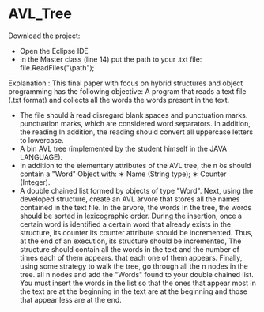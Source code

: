 # AVL_Tree
Download the project:
- Open the Eclipse IDE
- In the Master class (line 14) put the path to your .txt file: file.ReadFiles("\\path"); 


Explanation : This final paper with focus on hybrid structures and object programming has the following objective:
 A program that reads a text file (.txt format) and collects all the words
the words present in the text.
- The file should ́a read disregard blank spaces and punctuation marks.
punctuation marks, which are considered word separators. In addition, the reading
In addition, the reading should convert all uppercase letters to lowercase.
- A bin AVL tree (implemented by the student himself in the
JAVA LANGUAGE).
- In addition to the elementary attributes of the AVL tree, the n ́os should contain
a "Word" Object with:
∗ Name (String type);
∗ Counter (Integer).
- A double chained list formed by objects of type "Word".
Next, using the developed structure, create an AVL ́arvore that
stores all the names contained in the text file. In the ́arvore, the words
In the tree, the words should be sorted in lexicographic order. During the insertion, once a certain word is
identified a certain word that already exists in the structure, its counter
its counter attribute should be incremented. Thus, at the end of an execution, its structure should be incremented,
The structure should contain all the words in the text and the number of times each of them appears.
that each one of them appears.
Finally, using some strategy to walk the tree, go through all the n nodes in the tree.
all n nodes and add the "Words" found to your double chained list.
You must insert the words in the list so that the ones that appear most in the text are at the beginning
in the text are at the beginning and those that appear less are at the end.
